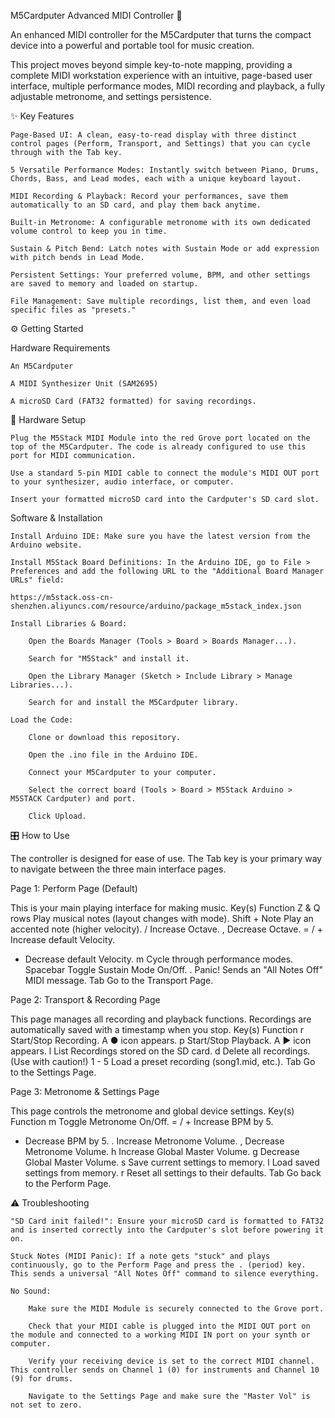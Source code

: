 M5Cardputer Advanced MIDI Controller 🎹

An enhanced MIDI controller for the M5Cardputer that turns the compact device into a powerful and portable tool for music creation.

This project moves beyond simple key-to-note mapping, providing a complete MIDI workstation experience with an intuitive, page-based user interface, multiple performance modes, MIDI recording and playback, a fully adjustable metronome, and settings persistence.

✨ Key Features

    Page-Based UI: A clean, easy-to-read display with three distinct control pages (Perform, Transport, and Settings) that you can cycle through with the Tab key.

    5 Versatile Performance Modes: Instantly switch between Piano, Drums, Chords, Bass, and Lead modes, each with a unique keyboard layout.

    MIDI Recording & Playback: Record your performances, save them automatically to an SD card, and play them back anytime.

    Built-in Metronome: A configurable metronome with its own dedicated volume control to keep you in time.

    Sustain & Pitch Bend: Latch notes with Sustain Mode or add expression with pitch bends in Lead Mode.

    Persistent Settings: Your preferred volume, BPM, and other settings are saved to memory and loaded on startup.

    File Management: Save multiple recordings, list them, and even load specific files as "presets."

⚙️ Getting Started

Hardware Requirements

    An M5Cardputer

    A MIDI Synthesizer Unit (SAM2695)

    A microSD Card (FAT32 formatted) for saving recordings.

🔌 Hardware Setup

    Plug the M5Stack MIDI Module into the red Grove port located on the top of the M5Cardputer. The code is already configured to use this port for MIDI communication.

    Use a standard 5-pin MIDI cable to connect the module's MIDI OUT port to your synthesizer, audio interface, or computer.

    Insert your formatted microSD card into the Cardputer's SD card slot.

Software & Installation

    Install Arduino IDE: Make sure you have the latest version from the Arduino website.

    Install M5Stack Board Definitions: In the Arduino IDE, go to File > Preferences and add the following URL to the "Additional Board Manager URLs" field:

    https://m5stack.oss-cn-shenzhen.aliyuncs.com/resource/arduino/package_m5stack_index.json

    Install Libraries & Board:

        Open the Boards Manager (Tools > Board > Boards Manager...).

        Search for "M5Stack" and install it.

        Open the Library Manager (Sketch > Include Library > Manage Libraries...).

        Search for and install the M5Cardputer library.

    Load the Code:

        Clone or download this repository.

        Open the .ino file in the Arduino IDE.

        Connect your M5Cardputer to your computer.

        Select the correct board (Tools > Board > M5Stack Arduino > M5STACK Cardputer) and port.

        Click Upload.

🎛️ How to Use

The controller is designed for ease of use. The Tab key is your primary way to navigate between the three main interface pages.

Page 1: Perform Page (Default)

This is your main playing interface for making music.
Key(s)	Function
Z & Q rows	Play musical notes (layout changes with mode).
Shift + Note	Play an accented note (higher velocity).
/	Increase Octave.
,	Decrease Octave.
= / +	Increase default Velocity.
-	Decrease default Velocity.
m	Cycle through performance modes.
Spacebar	Toggle Sustain Mode On/Off.
.	Panic! Sends an "All Notes Off" MIDI message.
Tab	Go to the Transport Page.

Page 2: Transport & Recording Page

This page manages all recording and playback functions. Recordings are automatically saved with a timestamp when you stop.
Key(s)	Function
r	Start/Stop Recording. A ● icon appears.
p	Start/Stop Playback. A ▶ icon appears.
l	List Recordings stored on the SD card.
d	Delete all recordings. (Use with caution!)
1 - 5	Load a preset recording (song1.mid, etc.).
Tab	Go to the Settings Page.

Page 3: Metronome & Settings Page

This page controls the metronome and global device settings.
Key(s)	Function
m	Toggle Metronome On/Off.
= / +	Increase BPM by 5.
-	Decrease BPM by 5.
.	Increase Metronome Volume.
,	Decrease Metronome Volume.
h	Increase Global Master Volume.
g	Decrease Global Master Volume.
s	Save current settings to memory.
l	Load saved settings from memory.
r	Reset all settings to their defaults.
Tab	Go back to the Perform Page.

⚠️ Troubleshooting

    "SD Card init failed!": Ensure your microSD card is formatted to FAT32 and is inserted correctly into the Cardputer's slot before powering it on.

    Stuck Notes (MIDI Panic): If a note gets "stuck" and plays continuously, go to the Perform Page and press the . (period) key. This sends a universal "All Notes Off" command to silence everything.

    No Sound:

        Make sure the MIDI Module is securely connected to the Grove port.

        Check that your MIDI cable is plugged into the MIDI OUT port on the module and connected to a working MIDI IN port on your synth or computer.

        Verify your receiving device is set to the correct MIDI channel. This controller sends on Channel 1 (0) for instruments and Channel 10 (9) for drums.

        Navigate to the Settings Page and make sure the "Master Vol" is not set to zero.
